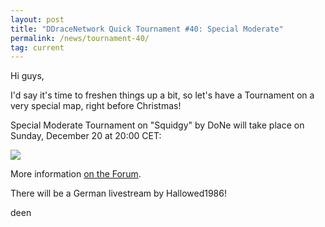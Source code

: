 ```yaml
---
layout: post
title: "DDraceNetwork Quick Tournament #40: Special Moderate"
permalink: /news/tournament-40/
tag: current
---
```

Hi guys,

I'd say it's time to freshen things up a bit, so let's have a Tournament on a very special map, right before Christmas!

Special Moderate Tournament on "Squidgy" by DoNe will take place on Sunday, December 20 at 20:00 CET:

[<img class="demo" src="/Squidgy.png" />](http://forum.ddnet.tw/viewtopic.php?f=21&t=2893)

More information [on the Forum](http://forum.ddnet.tw/viewtopic.php?f=21&t=2241).

There will be a German livestream by Hallowed1986!

deen
